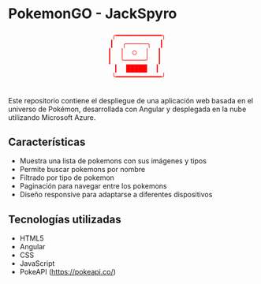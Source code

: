 # PokemonGO - JackSpyro
<div align="center" style="font-family: monospace; color: #FF0000; line-height: 1.2;">
  <pre>
   ╭━━━━━━━━━━━╮
  ┃  ╭─────╮  ┃
 ┃  │  ◯  │  ┃
 ┃  ╰─────╯  ┃
  ┃  █████  ┃
   ╰━━━━━━━━━━━╯
  </pre>
</div>

Este repositorio contiene el despliegue de una aplicación web basada en el universo de Pokémon, desarrollada con Angular y desplegada en la nube utilizando Microsoft Azure.

## Características

- Muestra una lista de pokemons con sus imágenes y tipos
- Permite buscar pokemons por nombre
- Filtrado por tipo de pokemon
- Paginación para navegar entre los pokemons
- Diseño responsive para adaptarse a diferentes dispositivos

## Tecnologías utilizadas

- HTML5
- Angular
- CSS
- JavaScript
- PokeAPI (https://pokeapi.co/)
